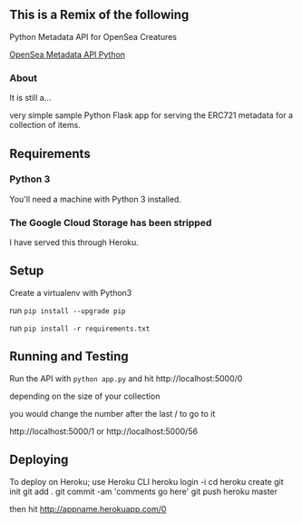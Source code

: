 ## This is a Remix of the following

Python Metadata API for OpenSea Creatures

[OpenSea Metadata API Python](https://github.com/ProjectOpenSea/metadata-api-python)

### About

It is still a...

very simple sample Python Flask app for serving the ERC721 metadata for a collection of items.

## Requirements

### Python 3

You'll need a machine with Python 3 installed.

### The Google Cloud Storage has been stripped

I have served this through Heroku.

## Setup

Create a virtualenv with Python3

run `pip install --upgrade pip`

run `pip install -r requirements.txt`

## Running and Testing

Run the API with `python app.py` and hit http://localhost:5000/0

depending on the size of your collection

you would change the number after the last / to go to it

http://localhost:5000/1 or http://localhost:5000/56

## Deploying

To deploy on Heroku;
use Heroku CLI
heroku login -i
cd <to this main directory>
heroku create
git init
git add .
git commit -am 'comments go here'
git push heroku master

then hit http://appname.herokuapp.com/0
